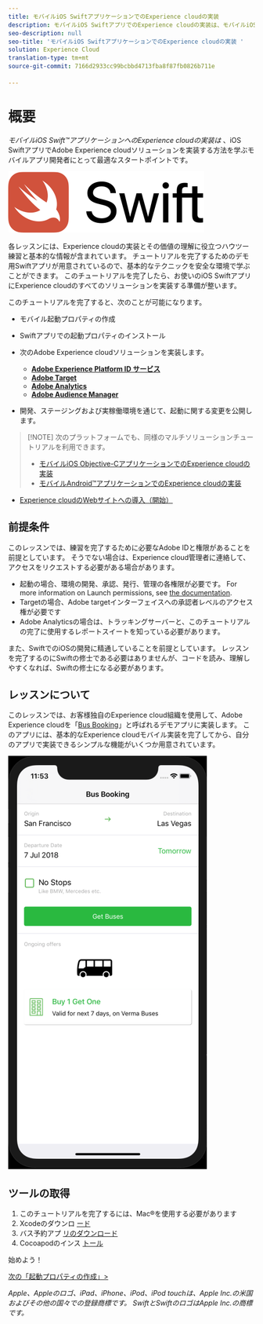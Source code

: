 ```yaml
---
title: モバイルiOS SwiftアプリケーションでのExperience cloudの実装
description: モバイルiOS SwiftアプリでのExperience cloudの実装は、モバイルiOS SwiftアプリでAdobe Experience cloudソリューションを実装する方法を学びたい場合に、モバイルアプリ開発者にとって最適な起点となります。
seo-description: null
seo-title: 'モバイルiOS SwiftアプリケーションでのExperience cloudの実装 '
solution: Experience Cloud
translation-type: tm+mt
source-git-commit: 7166d2933cc99bcbbd4713fba8f87fb0826b711e

---
```



# 概要

_モバイルiOS Swift™アプリケーションへのExperience cloudの実装は_ 、iOS SwiftアプリでAdobe Experience cloudソリューションを実装する方法を学ぶモバイルアプリ開発者にとって最適なスタートポイントです。

![スウィフトロゴ](images/ios/swift/Swift_logo_horz_lockup_color_rgb.png)

各レッスンには、Experience cloudの実装とその価値の理解に役立つハウツー練習と基本的な情報が含まれています。  チュートリアルを完了するためのデモ用Swiftアプリが用意されているので、基本的なテクニックを安全な環境で学ぶことができます。 このチュートリアルを完了したら、お使いのiOS SwiftアプリにExperience cloudのすべてのソリューションを実装する準備が整います。

このチュートリアルを完了すると、次のことが可能になります。

* モバイル起動プロパティの作成

* Swiftアプリでの起動プロパティのインストール

* 次のAdobe Experience cloudソリューションを実装します。
   * **[Adobe Experience Platform ID サービス](id-service.md)**
   * **[Adobe Target](target-vec.md)**
   * **[Adobe Analytics](analytics.md)**
   * **[Adobe Audience Manager](audience-manager.md)**

* 開発、ステージングおよび実稼働環境を通じて、起動に関する変更を公開します。

>[!NOTE] 次のプラットフォームでも、同様のマルチソリューションチュートリアルを利用できます。
>
> * [モバイルiOS Objective-CアプリケーションでのExperience cloudの実装](/help/mobile-ios-objective-c-implementation/index.md)
> * [モバイルAndroid™アプリケーションでのExperience cloudの実装](/help/mobile-android-implementation/index.md)
* [Experience cloudのWebサイトへの導入（開始）](/help/website-implementation/index.md)


## 前提条件

このレッスンでは、練習を完了するために必要なAdobe IDと権限があることを前提としています。 そうでない場合は、Experience cloud管理者に連絡して、アクセスをリクエストする必要がある場合があります。

* 起動の場合、環境の開発、承認、発行、管理の各権限が必要です。 For more information on Launch permissions, see [the documentation](https://docs.adobe.com/content/help/en/launch/using/reference/admin/user-permissions.html).
* Targetの場合、Adobe targetインターフェイスへの承認者レベルのアクセス権が必要です
* Adobe Analyticsの場合は、トラッキングサーバーと、このチュートリアルの完了に使用するレポートスイートを知っている必要があります。

また、SwiftでのiOSの開発に精通していることを前提としています。 レッスンを完了するのにSwiftの修士である必要はありませんが、コードを読み、理解しやすくなれば、Swiftの修士になる必要があります。

## レッスンについて

このレッスンでは、お客様独自のExperience cloud組織を使用して、Adobe Experience cloudを「[Bus Booking](https://github.com/Adobe-Marketing-Cloud/busbooking-mobileapps)」と呼ばれるデモアプリに実装します。 このアプリには、基本的なExperience cloudモバイル実装を完了してから、自分のアプリで実装できるシンプルな機能がいくつか用意されています。

[![バス予約アプリ](images/mobile-busBookingApp.png)](https://github.com/Adobe-Marketing-Cloud/busbooking-mobileapps)

## ツールの取得

1. このチュートリアルを完了するには、Mac®を使用する必要があります
1. Xcodeのダウンロ [ード](https://developer.apple.com/xcode/)
1. バス予約アプ [リのダウンロード](https://github.com/Adobe-Marketing-Cloud/busbooking-mobileapps)
1. Cocoapodのインス [トール](https://guides.cocoapods.org/using/getting-started.html)

始めよう！

[次の「起動プロパティの作成」&gt;](launch-create-a-property.md)

_Apple、Appleのロゴ、iPad、iPhone、iPod、iPod touchは、Apple Inc.の米国およびその他の国々での登録商標です。 SwiftとSwiftのロゴはApple Inc.の商標です。_